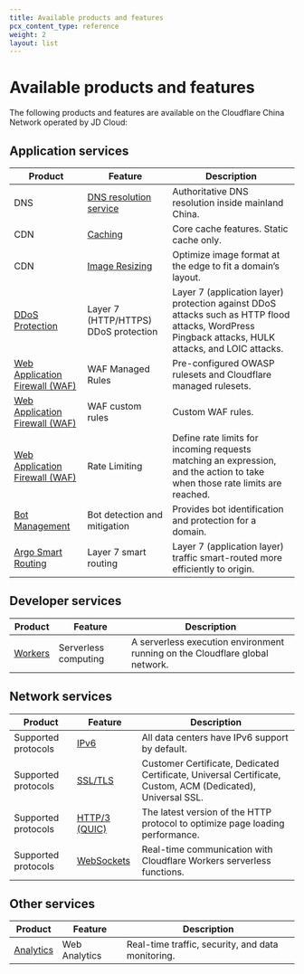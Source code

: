 ```yaml
---
title: Available products and features
pcx_content_type: reference
weight: 2
layout: list
---
```


# Available products and features

The following products and features are available on the Cloudflare China Network operated by JD Cloud:

## Application services

| Product | Feature | Description |
|---|---|---|
| DNS | [DNS resolution service](/china-network/concepts/china-dns/) | Authoritative DNS resolution inside mainland China. |
| CDN | [Caching](/cache/) | Core cache features. Static cache only. |
| CDN | [Image Resizing](/images/) | Optimize image format at the edge to fit a domain’s layout. |
| [DDoS Protection](/ddos-protection/) | Layer 7 (HTTP/HTTPS) DDoS protection | Layer 7 (application layer) protection against DDoS attacks such as HTTP flood attacks, WordPress Pingback attacks, HULK attacks, and LOIC attacks. |
| [Web Application Firewall (WAF)](/waf/) | WAF Managed Rules | Pre-configured OWASP rulesets and Cloudflare managed rulesets. |
| [Web Application Firewall (WAF)](/waf/) | WAF custom rules | Custom WAF rules. |
| [Web Application Firewall (WAF)](/waf/) | Rate Limiting | Define rate limits for incoming requests matching an expression, and the action to take when those rate limits are reached. |
| [Bot Management](/bots/) | Bot detection and mitigation | Provides bot identification and protection for a domain. |
| [Argo Smart Routing](/argo-smart-routing/) | Layer 7 smart routing | Layer 7 (application layer) traffic smart-routed more efficiently to origin. |

## Developer services

| Product | Feature | Description |
|---|---|---|
| [Workers](/workers/) | Serverless computing | A serverless execution environment running on the Cloudflare global network. |

## Network services

| Product | Feature | Description |
|---|---|---|
| Supported protocols | [IPv6](https://support.cloudflare.com/hc/articles/229666767) | All data centers have IPv6 support by default. |
| Supported protocols | [SSL/TLS](/ssl/) | Customer Certificate, Dedicated Certificate, Universal Certificate, Custom, ACM (Dedicated), Universal SSL. |
| Supported protocols | [HTTP/3 (QUIC)](https://www.cloudflare.com/learning/performance/what-is-http3/) | The latest version of the HTTP protocol to optimize page loading performance. |
| Supported protocols | [WebSockets](/workers/runtime-apis/websockets/) | Real-time communication with Cloudflare Workers serverless functions. |

## Other services

| Product | Feature | Description |
|---|---|---|
| [Analytics](/analytics/) | Web Analytics | Real-time traffic, security, and data monitoring. |
